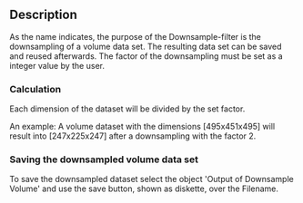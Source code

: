 ## Description

As the name indicates, the purpose of the Downsample-filter is the downsampling of a volume data set. The resulting data set can be saved and reused afterwards. The factor of the downsampling must be set as a integer value by the user.

### Calculation

Each dimension of the dataset will be divided by the set factor.

An example: 
A volume dataset with the dimensions [495x451x495] will result into [247x225x247] after a downsampling with the factor 2.


### Saving the downsampled volume data set

To save the downsampled dataset select the object 'Output of Downsample Volume' and use the save button, shown as diskette, over the Filename.


